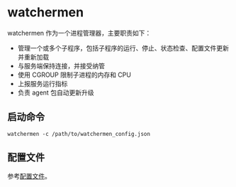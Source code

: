 # watchermen

watchermen 作为一个进程管理器，主要职责如下：

- 管理一个或多个子程序，包括子程序的运行、停止、状态检查、配置文件更新并重新加载
- 与服务端保持连接，并接受纳管
- 使用 CGROUP 限制子进程的内存和 CPU
- 上报服务运行指标
- 负责 agent 包自动更新升级

## 启动命令

```shell
watchermen -c /path/to/watchermen_config.json
```

## 配置文件

参考[配置文件](config.md)。

